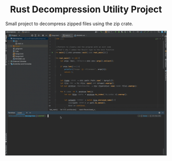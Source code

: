 <h1 align="center" id="title">Rust Decompression Utility Project</h1>

<p id="description">Small project to decompress zipped files using the zip crate.</p>

![](decompress.gif)